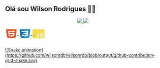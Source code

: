 ## Olá sou Wilson Rodrigues 👨‍💻

<div align="center">
  <a href="https://github.com/wilsonRDB">
  <img height="180em" src="https://github-readme-stats.vercel.app/api?username=wilsonRDB&show_icons=true&theme=dark&include_all_commits=true&count_private=true"/>
  <img height="180em" src="https://github-readme-stats.vercel.app/api/top-langs/?username=wilsonRDB&layout=compact&langs_count=7&theme=dark"/>
</div>
  
  <div style="display: inline_block"><br>
    <img align="center" alt="Rafa-HTML" height="30" width="40" src="https://raw.githubusercontent.com/devicons/devicon/master/icons/html5/html5-original.svg">
    <img align="center" alt="Rafa-CSS" height="30" width="40" src="https://raw.githubusercontent.com/devicons/devicon/master/icons/css3/css3-original.svg">
    <img align="center" alt="Rafa-Js" height="30" width="40" src="https://raw.githubusercontent.com/devicons/devicon/master/icons/javascript/javascript-plain.svg">
 </div>
  
  ##
  
 <div> 
  ![Snake animation](https://github.com/wilsonrdb/wilsonrdb/blob/output/github-contribution-grid-snake.svg)
</div>
  
